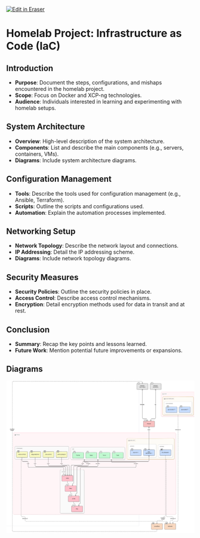 <p><a target="_blank" href="https://app.eraser.io/workspace/xqxCBNEHmaBD21Hc0oek" id="edit-in-eraser-github-link"><img alt="Edit in Eraser" src="https://firebasestorage.googleapis.com/v0/b/second-petal-295822.appspot.com/o/images%2Fgithub%2FOpen%20in%20Eraser.svg?alt=media&amp;token=968381c8-a7e7-472a-8ed6-4a6626da5501"></a></p>

# Homelab Project: Infrastructure as Code (IaC)
## Introduction
- **Purpose**: Document the steps, configurations, and mishaps encountered in the homelab project.
- **Scope**: Focus on Docker and XCP-ng technologies.
- **Audience**: Individuals interested in learning and experimenting with homelab setups.
## System Architecture
- **Overview**: High-level description of the system architecture.
- **Components**: List and describe the main components (e.g., servers, containers, VMs).
- **Diagrams**: Include system architecture diagrams.
## Configuration Management
- **Tools**: Describe the tools used for configuration management (e.g., Ansible, Terraform).
- **Scripts**: Outline the scripts and configurations used.
- **Automation**: Explain the automation processes implemented.
## Networking Setup
- **Network Topology**: Describe the network layout and connections.
- **IP Addressing**: Detail the IP addressing scheme.
- **Diagrams**: Include network topology diagrams.
## Security Measures
- **Security Policies**: Outline the security policies in place.
- **Access Control**: Describe access control mechanisms.
- **Encryption**: Detail encryption methods used for data in transit and at rest.
## Conclusion
- **Summary**: Recap the key points and lessons learned.
- **Future Work**: Mention potential future improvements or expansions.



<!-- eraser-additional-content -->
## Diagrams
<!-- eraser-additional-files -->
<a href="/README-flowchart-1.eraserdiagram" data-element-id="dHfJsm40h_Ig4fA0y0tQw"><img src="/.eraser/xqxCBNEHmaBD21Hc0oek___X0sJn9MOhPegOp7fnl0MHqOu1LT2___---diagram----b0b76ddffcf41c762cd97af2d634be14.png" alt="" data-element-id="dHfJsm40h_Ig4fA0y0tQw" /></a>
<!-- end-eraser-additional-files -->
<!-- end-eraser-additional-content -->
<!--- Eraser file: https://app.eraser.io/workspace/xqxCBNEHmaBD21Hc0oek --->